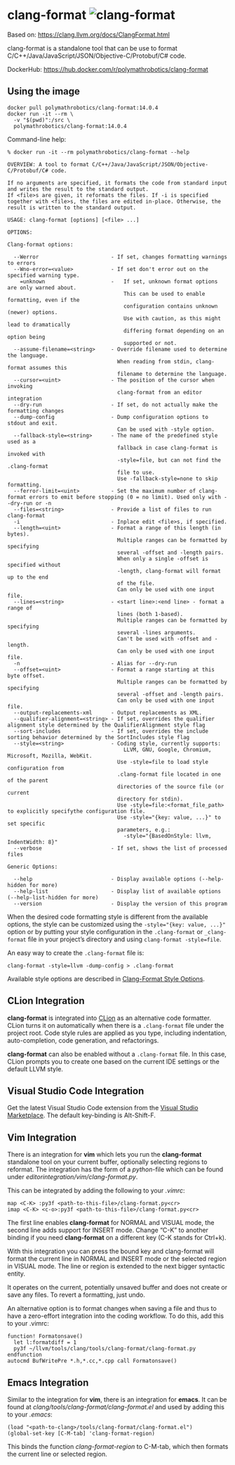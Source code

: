 # clang-format ![clang-format](https://github.com/polymathrobotics/oci/actions/workflows/clang-format-push.yml/badg.svg) 

Based on:
https://clang.llvm.org/docs/ClangFormat.html

clang-format is a standalone tool that can be use to format
C/C++/Java/JavaScript/JSON/Objective-C/Protobuf/C# code.

DockerHub: https://hub.docker.com/r/polymathrobotics/clang-format

## Using the image

```
docker pull polymathrobotics/clang-format:14.0.4
docker run -it --rm \
  -v "$(pwd)":/src \
  polymathrobotics/clang-format:14.0.4
```

Command-line help:

```
% docker run -it --rm polymathrobotics/clang-format --help

OVERVIEW: A tool to format C/C++/Java/JavaScript/JSON/Objective-C/Protobuf/C# code.

If no arguments are specified, it formats the code from standard input
and writes the result to the standard output.
If <file>s are given, it reformats the files. If -i is specified
together with <file>s, the files are edited in-place. Otherwise, the
result is written to the standard output.

USAGE: clang-format [options] [<file> ...]

OPTIONS:

Clang-format options:

  --Werror                       - If set, changes formatting warnings to errors
  --Wno-error=<value>            - If set don't error out on the specified warning type.
    =unknown                     -   If set, unknown format options are only warned about.
                                     This can be used to enable formatting, even if the
                                     configuration contains unknown (newer) options.
                                     Use with caution, as this might lead to dramatically
                                     differing format depending on an option being
                                     supported or not.
  --assume-filename=<string>     - Override filename used to determine the language.
                                   When reading from stdin, clang-format assumes this
                                   filename to determine the language.
  --cursor=<uint>                - The position of the cursor when invoking
                                   clang-format from an editor integration
  --dry-run                      - If set, do not actually make the formatting changes
  --dump-config                  - Dump configuration options to stdout and exit.
                                   Can be used with -style option.
  --fallback-style=<string>      - The name of the predefined style used as a
                                   fallback in case clang-format is invoked with
                                   -style=file, but can not find the .clang-format
                                   file to use.
                                   Use -fallback-style=none to skip formatting.
  --ferror-limit=<uint>          - Set the maximum number of clang-format errors to emit before stopping (0 = no limit). Used only with --dry-run or -n
  --files=<string>               - Provide a list of files to run clang-format
  -i                             - Inplace edit <file>s, if specified.
  --length=<uint>                - Format a range of this length (in bytes).
                                   Multiple ranges can be formatted by specifying
                                   several -offset and -length pairs.
                                   When only a single -offset is specified without
                                   -length, clang-format will format up to the end
                                   of the file.
                                   Can only be used with one input file.
  --lines=<string>               - <start line>:<end line> - format a range of
                                   lines (both 1-based).
                                   Multiple ranges can be formatted by specifying
                                   several -lines arguments.
                                   Can't be used with -offset and -length.
                                   Can only be used with one input file.
  -n                             - Alias for --dry-run
  --offset=<uint>                - Format a range starting at this byte offset.
                                   Multiple ranges can be formatted by specifying
                                   several -offset and -length pairs.
                                   Can only be used with one input file.
  --output-replacements-xml      - Output replacements as XML.
  --qualifier-alignment=<string> - If set, overrides the qualifier alignment style determined by the QualifierAlignment style flag
  --sort-includes                - If set, overrides the include sorting behavior determined by the SortIncludes style flag
  --style=<string>               - Coding style, currently supports:
                                     LLVM, GNU, Google, Chromium, Microsoft, Mozilla, WebKit.
                                   Use -style=file to load style configuration from
                                   .clang-format file located in one of the parent
                                   directories of the source file (or current
                                   directory for stdin).
                                   Use -style=file:<format_file_path> to explicitly specifythe configuration file.
                                   Use -style="{key: value, ...}" to set specific
                                   parameters, e.g.:
                                     -style="{BasedOnStyle: llvm, IndentWidth: 8}"
  --verbose                      - If set, shows the list of processed files

Generic Options:

  --help                         - Display available options (--help-hidden for more)
  --help-list                    - Display list of available options (--help-list-hidden for more)
  --version                      - Display the version of this program
```

When the desired code formatting style is different from the available options, the style can be customized using the `-style="{key: value, ...}"` option or by putting your style configuration in the `.clang-format` or `_clang-format` file in your project’s directory and using `clang-format -style=file`.

An easy way to create the `.clang-format` file is:

```
clang-format -style=llvm -dump-config > .clang-format
```

Available style options are described in [Clang-Format Style Options](https://clang.llvm.org/docs/ClangFormatStyleOptions.html).

## CLion Integration

**clang-format** is integrated into [CLion](https://www.jetbrains.com/clion/) as an alternative code formatter. CLion turns it on automatically when there is a `.clang-format` file under the project root. Code style rules are applied as you type, including indentation, auto-completion, code generation, and refactorings.

**clang-format** can also be enabled without a `.clang-format` file. In this case, CLion prompts you to create one based on the current IDE settings or the default LLVM style.

## Visual Studio Code Integration

Get the latest Visual Studio Code extension from the [Visual Studio Marketplace](https://marketplace.visualstudio.com/items?itemName=xaver.clang-format). The default key-binding is Alt-Shift-F.

## Vim Integration

There is an integration for **vim** which lets you run the **clang-format** standalone tool on your current buffer, optionally selecting regions to reformat. The integration has the form of a *python*-file which can be found under *editorintegration/vim/clang-format.py*.

This can be integrated by adding the following to your *.vimrc*:

```
map <C-K> :py3f <path-to-this-file>/clang-format.py<cr>
imap <C-K> <c-o>:py3f <path-to-this-file>/clang-format.py<cr>
```

The first line enables **clang-format** for NORMAL and VISUAL mode, the second line adds support for INSERT mode. Change “C-K” to another binding if you need **clang-format** on a different key (C-K stands for Ctrl+k).

With this integration you can press the bound key and clang-format will format the current line in NORMAL and INSERT mode or the selected region in VISUAL mode. The line or region is extended to the next bigger syntactic entity.

It operates on the current, potentially unsaved buffer and does not create or save any files. To revert a formatting, just undo.

An alternative option is to format changes when saving a file and thus to have a zero-effort integration into the coding workflow. To do this, add this to your .vimrc:

```
function! Formatonsave()
  let l:formatdiff = 1
  py3f ~/llvm/tools/clang/tools/clang-format/clang-format.py
endfunction
autocmd BufWritePre *.h,*.cc,*.cpp call Formatonsave()
```

## Emacs Integration

Similar to the integration for **vim**, there is an integration for **emacs**. It can be found at *clang/tools/clang-format/clang-format.el* and used by adding this to your *.emacs*:

```
(load "<path-to-clang>/tools/clang-format/clang-format.el")
(global-set-key [C-M-tab] 'clang-format-region)
```

This binds the function *clang-format-region* to C-M-tab, which then formats the current line or selected region.
